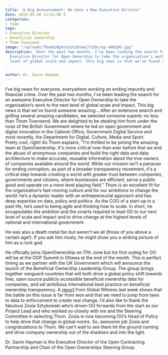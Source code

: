 ```yaml
---
title: 'A Big Announcement: We have a New Executive Director'
date: 2019-05-20 11:51:00 Z
categories:
- team
tags:
- Executive Director
- beneficial ownership
- Thom Townsend
image: "/uploads/Thom%20photo2%20small%20crop-446186.jpg"
description: 'Over the past two months, I’ve been leading the search for an awesome
  Executive Director for Open Ownership to take the organisation’s work to the next
  level of global scale and impact. This big news is that we’ve found someone amazing...

'
author: Dr. Gavin Hayman
---
```


I’ve big news for everyone, everywhere working on ending impunity and financial crime. 
Over the past two months, I’ve been leading the search for an awesome Executive Director for Open Ownership to take the organisation’s work to the next level of global scale and impact. This big news is that we’ve found someone amazing...
After an extensive search and grilling several amazing candidates, we selected someone superb: no less than Thom Townsend. We are delighted to be stealing him from under the nose of the British Government where he led on open government and digital innovation in the Cabinet Office, Government Digital Service and most recently, the Department for Digital, Culture, Media and Sport.  
Pretty cool, right! 
As Thom explains, "I'm thrilled to be joining the amazing team at OpenOwnership. It's more critical now than ever before that we end the abuse of anonymous companies and build the right data and data architecture to make accurate, reusable information about the true owners of companies available around the world.
While our mission isn't a panacea for ending corruption, as part of a broader transparency movement, it's a critical step towards creating a world with greater trust between companies, governments and citizens, where businesses are efficient, serve a public good and operate on a more level playing field.”
Thom is an excellent fit for the organisation’s fast-moving culture and for our ambitions to change the world: he’s a dynamic leader with an entrepreneurial approach and has deep expertise on data, policy and politics. As the COO of a start-up in a past life, he’s used to being agile and thinking how to scale. In short, he encapsulates the ambition and the smarts required to lead OO to our next level of scale and impact and to drive change at the highest levels of national and international government.  
 
He was also a death metal fan but weren’t we all (those of you above a certain age!). If you ask him nicely, he might show you a striking picture of him as a rock god. 
 
He officially joins OpenOwnership on 17th June but his first outing for OO will be at the OGP Summit in Ottawa at the end of the month. This is perfect timing as we partner with the UK Government which will announce the launch of the Beneficial Ownership Leadership Group.
The group brings together vanguard countries that will both drive a global policy shift towards free, open source publicly accessible beneficial ownership data for companies, and set ambitious international best practice on beneficial ownership transparency. A [report](https://www.globalwitness.org/en/campaigns/corruption-and-money-laundering/anonymous-company-owners/companies-we-keep/#chapter-0/section-0) from Global Witness last week shows that the battle on this issue is far from won and that we need to jump from laws to data to enforcement to create real change. 
I’d also like to thank the fabulous Zosia Sztykowski who’s driven OO forwards from the start as our Project Lead and who worked so closely with me and the Steering Committee in selecting Thom. Zosia is now becoming OO’s Head of Policy to help drive that change in global norms.
So, awesome job Zosia and congratulations to Thom. We can’t wait to see them hit the ground running and drive company ownership out of the shadows and into the light. 

Dr. Gavin Hayman is the Executive Director of the Open Contracting Partnership and Chair of the Open Ownerships Steering Group. 


